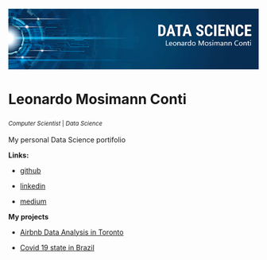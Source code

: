 <p align="center">
  <img src="/img/banner.png" >
</p>

# Leonardo Mosimann Conti
<sub> *Computer Scientist* | *Data Science* <sub>

My personal Data Science portifolio

**Links:**
* [github](https://github.com/Leomconti)

* [linkedin](https://www.linkedin.com/in/leomconti/)

* [medium](https://medium.com/@leomconti)
  
 **My projects**
  
 * [Airbnb Data Analysis in Toronto](https://github.com/Leomconti/data_science/tree/main/Airbnb_DataAnalysis)
  
 * [Covid 19 state in Brazil](https://github.com/Leomconti/data_science/tree/main/Covid19_Analysis)
